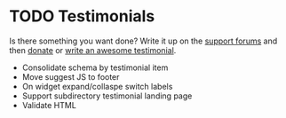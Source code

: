 # TODO Testimonials

Is there something you want done? Write it up on the [support forums](http://wordpress.org/support/plugin/testimonials-widget) and then [donate](http://aihr.us/about-aihrus/donate/) or [write an awesome testimonial](http://aihr.us/about-aihrus/testimonials/add-testimonial/).

* Consolidate schema by testimonial item 
* Move suggest JS to footer
* On widget expand/collaspe switch labels
* Support subdirectory testimonial landing page
* Validate HTML

